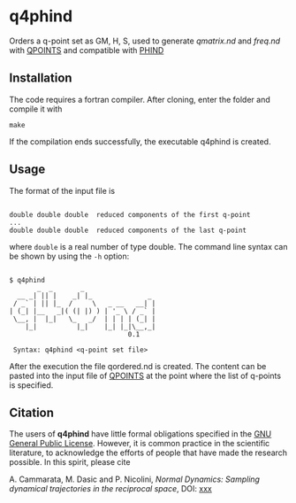 # q4phind

Orders a q-point set as GM, H, S, used to generate *qmatrix.nd* and *freq.nd* with [QPOINTS](https://github.com/acammarat/phtools/tree/main/qpoints) and compatible with [PHIND](https://github.com/acammarat/pindol/tree/main/phind)

## Installation

The code requires a fortran compiler. After cloning, enter the folder and compile it with

`make`

If the compilation ends successfully, the executable q4phind is created.

## Usage

The format of the input file is


```

double double double  reduced components of the first q-point
...
double double double  reduced components of the last q-point

```

where `double` is a real number of type double. The command line syntax can be shown by using the `-h` option:

```

$ q4phind 
       _  _       _                   
  __ _| || |    _| |_              _  
 / _` | || |_  /     \   _ __   __| | 
| (_| |__   _|( (| |) ) | '_ \ / _` | 
 \__, |  |_|   \_   _/  | | | | (_| | 
    |_|          |_|    |_| |_|\__,_| 
                              0.1

 Syntax: q4phind <q-point set file>

```

After the execution the file qordered.nd is created. The content can be pasted into the input file of [QPOINTS](https://github.com/acammarat/phtools/tree/main/qpoints) at the point where the list of q-points is specified.

## Citation

The users of **q4phind** have little formal obligations specified in the [GNU General Public License](https://www.gnu.org/licenses/old-licenses/gpl-2.0.en.html).
However, it is common practice in the scientific literature, to acknowledge the efforts of people that have made the research possible.
In this spirit, please cite

A. Cammarata, M. Dasic and P. Nicolini, *Normal Dynamics: Sampling dynamical trajectories in the reciprocal space*, DOI: [xxx](https://doi.org/xxx)
